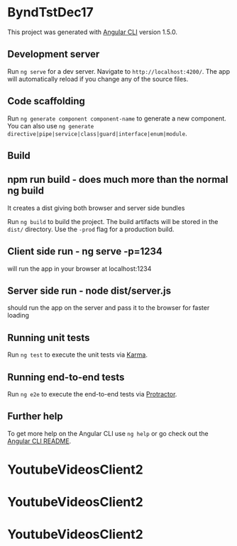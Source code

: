 # ByndTstDec17

This project was generated with [Angular CLI](https://github.com/angular/angular-cli) version 1.5.0.

## Development server

Run `ng serve` for a dev server. Navigate to `http://localhost:4200/`. The app will automatically reload if you change any of the source files.

## Code scaffolding

Run `ng generate component component-name` to generate a new component. You can also use `ng generate directive|pipe|service|class|guard|interface|enum|module`.


## Build
## npm run build - does much more than the normal ng build
It creates a dist giving both browser and server side bundles

Run `ng build` to build the project. The build artifacts will be stored in the `dist/` directory. Use the `-prod` flag for a production build.
## Client side run - ng serve -p=1234
will run the app in your browser at localhost:1234

## Server side run - node dist/server.js 
should run the app on the server and pass it to the browser for faster loading


## Running unit tests

Run `ng test` to execute the unit tests via [Karma](https://karma-runner.github.io).

## Running end-to-end tests

Run `ng e2e` to execute the end-to-end tests via [Protractor](http://www.protractortest.org/).

## Further help

To get more help on the Angular CLI use `ng help` or go check out the [Angular CLI README](https://github.com/angular/angular-cli/blob/master/README.md).
# YoutubeVideosClient2
# YoutubeVideosClient2
# YoutubeVideosClient2
